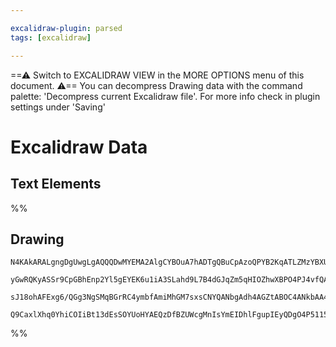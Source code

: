 ```yaml
---

excalidraw-plugin: parsed
tags: [excalidraw]

---
```

==⚠  Switch to EXCALIDRAW VIEW in the MORE OPTIONS menu of this document. ⚠== You can decompress Drawing data with the command palette: 'Decompress current Excalidraw file'. For more info check in plugin settings under 'Saving'


# Excalidraw Data
## Text Elements
%%
## Drawing
```compressed-json
N4KAkARALgngDgUwgLgAQQQDwMYEMA2AlgCYBOuA7hADTgQBuCpAzoQPYB2KqATLZMzYBXUtiRoIACyhQ4zZAHoFAc0JRJQgEYA6bGwC2CgF7N6hbEcK4OCtptbErHALRY8RMpWdx8Q1TdIEfARcZgRmBShcZQUebQBWbR4aOiCEfQQOKGZuAG0AXX4IXDg4AGUoqHFUUDBIdXTqiCJlaRS6hkIECgAhXGwAa2VSYQ5iAGE2fDZSbggAYgAzZZX2

yGwRQKyASSr9CpGBhEnp2Yl5gEYEK6u1iA3SLahd9L7B4dGJqZm5qHIOZhwXBPO4PJ4vfQAMUI+HwFRgwTmgg8oM2mWeewObCOAHUSOpuHxwOs0TtMX9sQh4YiJMiSKjHuiIQAlYStDjhHJoC78EmMsnpADyQOwahg3AuAAZJbz7qSMelIZwoJDcPoYeK0PFZWCmXslVkyoQjNUeDLiXL+Qr9AAVLBQACCLS4EmCiygDPB5OBjsebAokhCxG4HCE

sJ18ohAFExg6/QGg3NgSMqBGrRC4ymbfAmiMhGM7sxsCNYQANbgAdh4AGZtABOC4ANkbAA4K5KLhcKxcWy3ZUWS/gAJrcAAs7e0o+rFe1FqMbAM3FqHXoBCE1QuxIAvmmvelWfniBzmFz0HmC7LhiQjSbCeaOlfiBUEHBuLOH6QSABZNjEBAx3BNGCYM0EWAgwkvT8vlOJdiUgHophAs9lE0XAAAoeC7aheCwnCK2wyUEgASjWSBmQQZQw2BOZSB

Q9CaxlXhq0YhiCOIiBt13dEsSOYUoHYAEQzDfBZUWcgMnIsYmEIDhlFgupIEyQDgO4P5115dYiFfNA1IQDSIA4NVql0/ThCgIgOVU0h104i07AAKwQbBsjKQy4B/P8AKAhAkLA/AIItfp+MYG0F3weSOlgRAkTSZyBNIuVmCgAxs2itBQ3DODmjYQYfO4PyAoU5pQkdOKQrCoTYW3cAdzoRYYXCJctxALcgA
```
%%